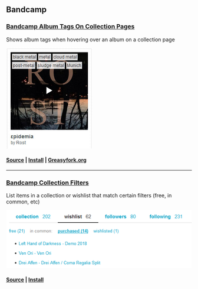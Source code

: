 ## Bandcamp

### [Bandcamp Album Tags On Collection Pages](bandcamp_collection_tags/)

Shows album tags when hovering over an album on a collection page

![screenshot](bandcamp_collection_tags/screenshot.jpg)

#### [Source](bandcamp_collection_tags/bandcamp_collection_tags.user.js) | [Install](https://github.com/squeek502/userscripts/raw/master/bandcamp_collection_tags/bandcamp_collection_tags.user.js) | [Greasyfork.org](https://greasyfork.org/en/scripts/381450-bandcamp-album-tags-on-collection-pages)

---

### [Bandcamp Collection Filters](bandcamp_collection_filters/)

List items in a collection or wishlist that match certain filters (free, in common, etc)

![screenshot](bandcamp_collection_filters/screenshot.png)

#### [Source](bandcamp_collection_filters/bandcamp_collection_filters.user.js) | [Install](https://github.com/squeek502/userscripts/raw/master/bandcamp_collection_filters/bandcamp_collection_filters.user.js)
